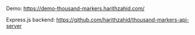 
Demo: https://demo-thousand-markers.harithzahid.com/

Express.js backend: https://github.com/harithzahid/thousand-markers-api-server
